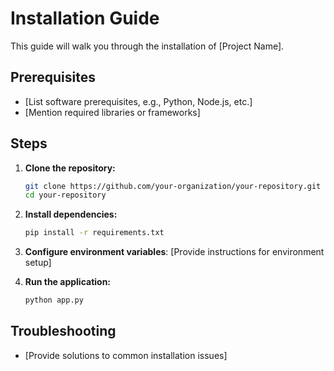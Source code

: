 
# Installation Guide

This guide will walk you through the installation of [Project Name].

## Prerequisites

- [List software prerequisites, e.g., Python, Node.js, etc.]
- [Mention required libraries or frameworks]

## Steps

1. **Clone the repository:**
   ```bash
   git clone https://github.com/your-organization/your-repository.git
   cd your-repository
   ```

2. **Install dependencies:**
   ```bash
   pip install -r requirements.txt
   ```

3. **Configure environment variables**:
   [Provide instructions for environment setup]

4. **Run the application:**
   ```bash
   python app.py
   ```

## Troubleshooting

- [Provide solutions to common installation issues]
